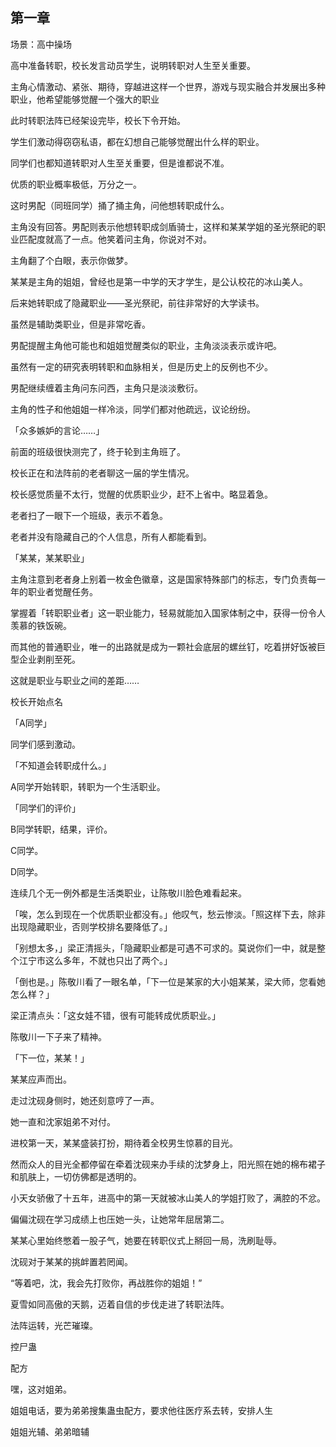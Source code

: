#

## 第一章

场景：高中操场

高中准备转职，校长发言动员学生，说明转职对人生至关重要。

主角心情激动、紧张、期待，穿越进这样一个世界，游戏与现实融合并发展出多种职业，他希望能够觉醒一个强大的职业

此时转职法阵已经架设完毕，校长下令开始。

学生们激动得窃窃私语，都在幻想自己能够觉醒出什么样的职业。

同学们也都知道转职对人生至关重要，但是谁都说不准。

优质的职业概率极低，万分之一。

这时男配（同班同学）捅了捅主角，问他想转职成什么。

主角没有回答。男配则表示他想转职成剑盾骑士，这样和某某学姐的圣光祭祀的职业匹配度就高了一点。他笑着问主角，你说对不对。

主角翻了个白眼，表示你做梦。

某某是主角的姐姐，曾经也是第一中学的天才学生，是公认校花的冰山美人。

后来她转职成了隐藏职业——圣光祭祀，前往非常好的大学读书。

虽然是辅助类职业，但是非常吃香。

男配提醒主角他可能也和姐姐觉醒类似的职业，主角淡淡表示或许吧。

虽然有一定的研究表明转职和血脉相关，但是历史上的反例也不少。

男配继续缠着主角问东问西，主角只是淡淡敷衍。

主角的性子和他姐姐一样冷淡，同学们都对他疏远，议论纷纷。

「众多嫉妒的言论……」

前面的班级很快测完了，终于轮到主角班了。

校长正在和法阵前的老者聊这一届的学生情况。

校长感觉质量不太行，觉醒的优质职业少，赶不上省中。略显着急。

老者扫了一眼下一个班级，表示不着急。

老者并没有隐藏自己的个人信息，所有人都能看到。

「某某，某某职业」

主角注意到老者身上别着一枚金色徽章，这是国家特殊部门的标志，专门负责每一年的职业者觉醒任务。

掌握着「转职职业者」这一职业能力，轻易就能加入国家体制之中，获得一份令人羡慕的铁饭碗。

而其他的普通职业，唯一的出路就是成为一颗社会底层的螺丝钉，吃着拼好饭被巨型企业剥削至死。

这就是职业与职业之间的差距……

校长开始点名


「A同学」

同学们感到激动。

「不知道会转职成什么。」

A同学开始转职，转职为一个生活职业。

「同学们的评价」

B同学转职，结果，评价。

C同学。

D同学。

连续几个无一例外都是生活类职业，让陈敬川脸色难看起来。

「唉，怎么到现在一个优质职业都没有。」他叹气，愁云惨淡。「照这样下去，除非出现隐藏职业，否则学校排名要降低了。」

「别想太多，」梁正清摇头，「隐藏职业都是可遇不可求的。莫说你们一中，就是整个江宁市这么多年，不就也只出了两个。」

「倒也是。」陈敬川看了一眼名单，「下一位是某家的大小姐某某，梁大师，您看她怎么样？」

梁正清点头：「这女娃不错，很有可能转成优质职业。」

陈敬川一下子来了精神。

「下一位，某某！」

某某应声而出。

走过沈砚身侧时，她还刻意哼了一声。

她一直和沈家姐弟不对付。

进校第一天，某某盛装打扮，期待着全校男生惊慕的目光。

然而众人的目光全都停留在牵着沈砚来办手续的沈梦身上，阳光照在她的棉布裙子和肌肤上，一切仿佛都是透明的。

小天女骄傲了十五年，进高中的第一天就被冰山美人的学姐打败了，满腔的不忿。

偏偏沈砚在学习成绩上也压她一头，让她常年屈居第二。

某某心里始终憋着一股子气，她要在转职仪式上掰回一局，洗刷耻辱。

沈砚对于某某的挑衅置若罔闻。

“等着吧，沈，我会先打败你，再战胜你的姐姐！”

夏雪如同高傲的天鹅，迈着自信的步伐走进了转职法阵。

法阵运转，光芒璀璨。









控尸蛊

配方

嘿，这对姐弟。

姐姐电话，要为弟弟搜集蛊虫配方，要求他往医疗系去转，安排人生

姐姐光辅、弟弟暗辅






